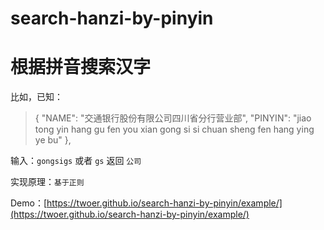 # search-hanzi-by-pinyin
# 根据拼音搜索汉字

比如，已知：

>{
    "NAME": "交通银行股份有限公司四川省分行营业部",
    "PINYIN": "jiao tong yin hang gu fen you xian gong si si chuan sheng fen hang ying ye bu"
},

输入：`gongsigs` 或者 `gs` 返回 `公司`

实现原理：`基于正则`

Demo：[https://twoer.github.io/search-hanzi-by-pinyin/example/](https://twoer.github.io/search-hanzi-by-pinyin/example/)
